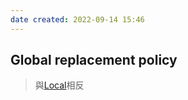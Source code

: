 ```yaml
---
date created: 2022-09-14 15:46
---
```


## Global replacement policy

> 與[Local](Local%20replacement%20policy.md)相反
